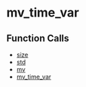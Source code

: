 # mv_time_var

## Function Calls
- [size](CSD/kCSD/ica/kCsd1D_ICA/STICA_UTIL/size.md)
- [std](CSD/kCSD/ica/kCsd1D_ICA/STICA_UTIL/std.md)
- [mv](CSD/kCSD/ica/kCsd1D_ICA/STICA_UTIL/mv.md)
- [mv_time_var](CSD/kCSD/ica/kCsd1D_ICA/STICA_UTIL/mv_time_var.md)
